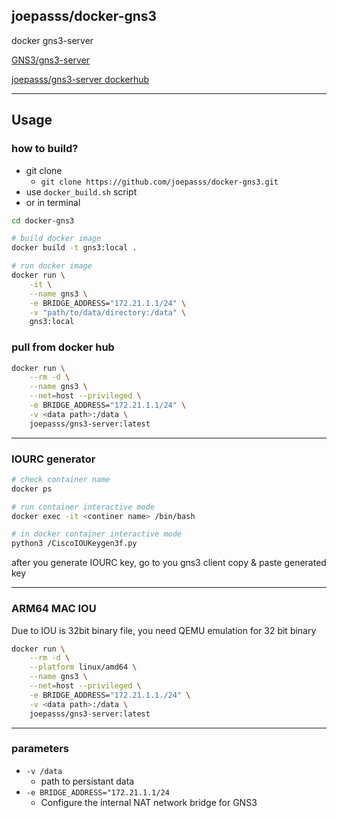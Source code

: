 ## joepasss/docker-gns3

docker gns3-server

[GNS3/gns3-server](https://github.com/GNS3/gns3-server)

[joepasss/gns3-server dockerhub](https://hub.docker.com/repository/docker/joepasss/gns3-server)

---

## Usage

### how to build?

* git clone
    * `git clone https://github.com/joepasss/docker-gns3.git`
* use `docker_build.sh` script
* or in terminal

``` bash
cd docker-gns3

# build docker image
docker build -t gns3:local .

# run docker image
docker run \
    -it \
    --name gns3 \
    -e BRIDGE_ADDRESS="172.21.1.1/24" \
    -v "path/to/data/directory:/data" \
    gns3:local
```

### pull from docker hub

``` bash
docker run \
    --rm -d \
    --name gns3 \
    --net=host --privileged \
    -e BRIDGE_ADDRESS="172.21.1.1/24" \
    -v <data path>:/data \
    joepasss/gns3-server:latest
```

---

### IOURC generator

``` bash
# check container name
docker ps

# run container interactive mode
docker exec -it <continer name> /bin/bash

# in docker container interactive mode
python3 /CiscoIOUKeygen3f.py
```

after you generate IOURC key, go to you gns3 client copy & paste generated key

---

### ARM64 MAC IOU

Due to IOU is 32bit binary file, you need QEMU emulation for 32 bit binary

``` bash
docker run \
    --rm -d \
    --platform linux/amd64 \
    --name gns3 \
    --net=host --privileged \
    -e BRIDGE_ADDRESS="172.21.1.1./24" \
    -v <data path>:/data \
    joepasss/gns3-server:latest
```

---

### parameters

* `-v /data`
    * path to persistant data
* `-e BRIDGE_ADDRESS="172.21.1.1/24`
    * Configure the internal NAT network bridge for GNS3

